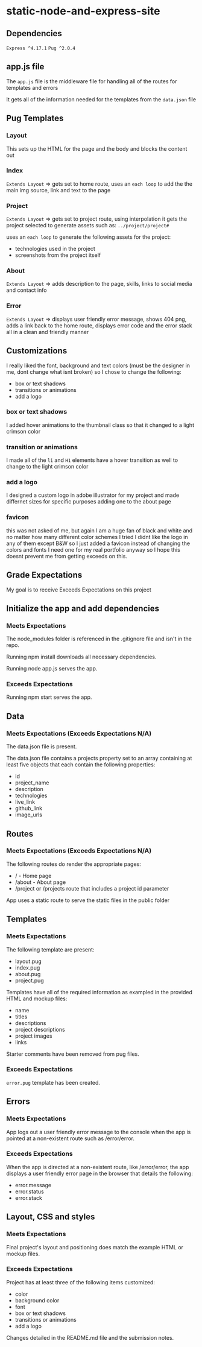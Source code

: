 # static-node-and-express-site

## Dependencies

`Express ^4.17.1`
`Pug ^2.0.4`

## app.js file

The `app.js` file is the middleware file for handling all of the routes for templates and errors

It gets all of the information needed for the templates from the `data.json` file

## Pug Templates

### Layout

This sets up the HTML for the page and the body and blocks the content out

### Index

`Extends Layout` => gets set to home route, uses an `each loop` to add the the main img source, link and text to the page

### Project

`Extends Layout` => gets set to project route, using interpolation it gets the project selected to generate assets such as: `../project/project#`

uses an `each loop` to generate the following assets for the project:

  - technologies used in the project
  - screenshots from the project itself

### About

`Extends Layout` => adds description to the page, skills, links to social media and contact info

### Error

`Extends Layout` => displays user friendly error message, shows 404 png, adds a link back to the home route, displays error code and the error stack all in a clean and friendly manner

## Customizations

I really liked the font, background and text colors (must be the designer in me, dont change what isnt broken) so I chose to change the following:

- box or text shadows
- transitions or animations
- add a logo

### box or text shadows

I added hover animations to the thumbnail class so that it changed to a light crimson color

### transition or animations

I made all of the `li` and `H1` elements have a hover transition as well to change to the light crimson color

### add a logo

I designed a custom logo in adobe illustrator for my project and made differnet sizes for specific purposes adding one to the about page

### favicon

this was not asked of me, but again I am a huge fan of black and white and no matter how many different color schemes I tried I didnt like the logo in any of them except B&W so I just added a favicon instead of changing the colors and fonts I need one for my real portfolio anyway so I hope this doesnt prevent me from getting exceeds on this.

## Grade Expectations

My goal is to receive Exceeds Expectations on this project

## Initialize the app and add dependencies

### Meets Expectations

The node_modules folder is referenced in the .gitignore file and isn't in the repo.

Running npm install downloads all necessary dependencies.

Running node app.js serves the app.

### Exceeds Expectations

Running npm start serves the app.

## Data

### Meets Expectations (Exceeds Expectations N/A)

The data.json file is present.

The data.json file contains a projects property set to an array containing at least five objects that each contain the following properties:

  - id
  - project_name
  - description
  - technologies
  - live_link
  - github_link
  - image_urls


## Routes

### Meets Expectations (Exceeds Expectations N/A)

The following routes do render the appropriate pages:

  - / - Home page
  - /about - About page
  - /project or /projects route that includes a project id parameter

App uses a static route to serve the static files in the public folder

## Templates

### Meets Expectations

The following template are present:

  - layout.pug
  - index.pug
  - about.pug
  - project.pug

Templates have all of the required information as exampled in the provided HTML and mockup files:

  - name
  - titles
  - descriptions
  - project descriptions
  - project images
  - links

Starter comments have been removed from pug files.

### Exceeds Expectations

`error.pug` template has been created.

## Errors

### Meets Expectations

App logs out a user friendly error message to the console when the app is pointed at a non-existent route such as /error/error.

### Exceeds Expectations

When the app is directed at a non-existent route, like /error/error, the app displays a user friendly error page in the browser that details the following:

  - error.message
  - error.status
  - error.stack

## Layout, CSS and styles

### Meets Expectations

Final project's layout and positioning does match the example HTML or mockup files.

### Exceeds Expectations

Project has at least three of the following items customized:

  - color
  - background color
  - font
  - box or text shadows
  - transitions or animations
  - add a logo

Changes detailed in the README.md file and the submission notes.
